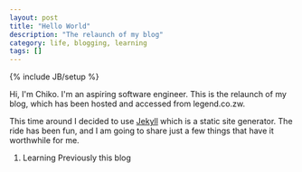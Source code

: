 ```yaml
---
layout: post
title: "Hello World"
description: "The relaunch of my blog"
category: life, blogging, learning
tags: []
---
```

{% include JB/setup %}

Hi, I'm Chiko. I'm an aspiring software engineer. This is the relaunch of my blog, which has been hosted and accessed from legend.co.zw.

This time around I decided to use [Jekyll](www.jekyll.com) which is a static site generator. The ride has been fun, and I am going to share
just a few things that have it worthwhile for me.

1. Learning
Previously this blog